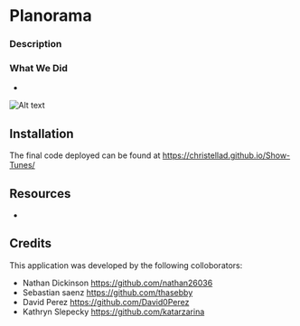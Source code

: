 # Planorama

### Description



### What We Did
* 


![Alt text]()

## Installation 
The final code deployed can be found at https://christellad.github.io/Show-Tunes/

## Resources
* 


## Credits
This application was developed by the following colloborators: 

* Nathan Dickinson https://github.com/nathan26036
* Sebastian saenz https://github.com/thasebby
* David Perez https://github.com/David0Perez
* Kathryn Slepecky https://github.com/katarzarina 
